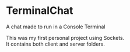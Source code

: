 # TerminalChat
A chat made to run in a Console Terminal

This was my first personal project using Sockets.<br>
It contains both client and server folders.
